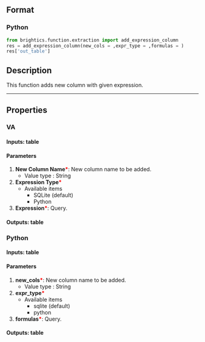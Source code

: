 ## Format
### Python
```python
from brightics.function.extraction import add_expression_column
res = add_expression_column(new_cols = ,expr_type = ,formulas = )
res['out_table']
```

## Description
This function adds new column with given expression.

---

## Properties
### VA
#### Inputs: table

#### Parameters
1. **New Column Name**<b style="color:red">*</b>: New column name to be added.
   - Value type : String
2. **Expression Type**<b style="color:red">*</b>
   - Available items
      - SQLite (default)
      - Python
3. **Expression**<b style="color:red">*</b>: Query.

#### Outputs: table

### Python
#### Inputs: table

#### Parameters
1. **new_cols**<b style="color:red">*</b>: New column name to be added.
   - Value type : String
2. **expr_type**<b style="color:red">*</b>
   - Available items
      - sqlite (default)
      - python
3. **formulas**<b style="color:red">*</b>: Query.

#### Outputs: table

